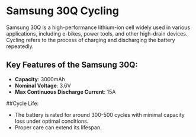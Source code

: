 # **Samsung 30Q Cycling**

Samsung 30Q is a high-performance lithium-ion cell widely used in various applications, including e-bikes, power tools, and other high-drain devices. Cycling refers to the process of charging and discharging the battery repeatedly.

## Key Features of the Samsung 30Q:
- **Capacity**: 3000mAh
- **Nominal Voltage**: 3.6V
- **Max Continuous Discharge Current**: 15A

##Cycle Life:
   - The battery is rated for around 300-500 cycles with minimal capacity loss under optimal conditions.
   - Proper care can extend its lifespan.
